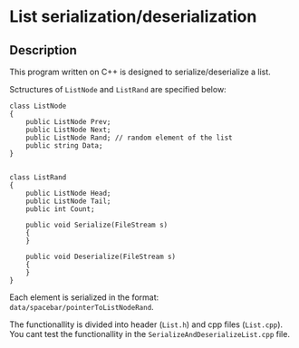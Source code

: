 # List serialization/deserialization
## Description

This program written on C++ is designed to serialize/deserialize a list. 

Sctructures of `ListNode` and `ListRand` are specified below:

	class ListNode
	{
		public ListNode Prev;
		public ListNode Next;
		public ListNode Rand; // random element of the list
		public string Data;
	}


	class ListRand
	{
		public ListNode Head;
		public ListNode Tail;
		public int Count;

		public void Serialize(FileStream s)
		{
		}

		public void Deserialize(FileStream s)
		{
		}
	}


Each element is serialized in the format: `data/spacebar/pointerToListNodeRand`. 

The functionallity is divided into header (`List.h`) and cpp files (`List.cpp`). You cant test the functionallity in the `SerializeAndDeserializeList.cpp` file.
